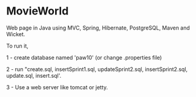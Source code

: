 # MovieWorld
Web page in Java using MVC, Spring, Hibernate, PostgreSQL, Maven and Wicket.

To run it, 

1 - create database named 'paw10' (or change .properties file)  

2 - run "create.sql, insertSprint1.sql, updateSprint2.sql, insertSprint2.sql, update.sql, insert.sql'.

3 - Use a web server like tomcat or jetty.
